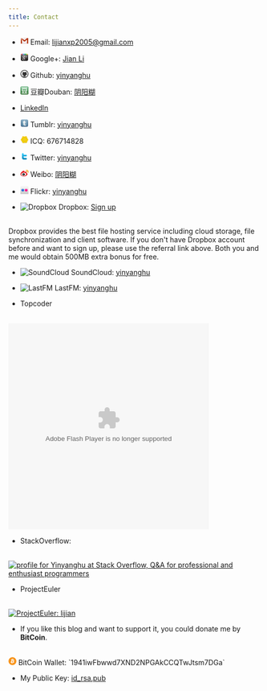 ```yaml
---
title: Contact
---
```


* <img src="/images/gmail.png" width=16 height=16 alt="Gmail" /> Email: [lijianxp2005@gmail.com](mailto:lijianxp2005@gmail.com)

* <img src="/images/googleplus.png" width=16 height=16 alt="Google Plus" /> Google+: [Jian Li](https://plus.google.com/108823004169597101984)

* <img src="/images/github.png" width=16 height=16 alt="Github" /> Github: [yinyanghu](https://github.com/yinyanghu)

* <img src="/images/douban.png" width=16 height=16 alt="Douban" /> 豆瓣Douban: [阴阳糊](http://www.douban.com/people/lijian_coral)

* [LinkedIn](http://www.linkedin.com/pub/jian-li/26/8b2/295)

* <img src="/images/tumblr.png" width=16 height=16 alt="Tumblr" /> Tumblr: [yinyanghu](http://yinyanghu.tumblr.com)

* <img src="/images/icq.png" width=16 height=16 alt="ICQ" /> ICQ: 676714828

* <img src="/images/twitter.png" width=16 height=16 alt="Twitter" /> Twitter: [yinyanghu](https://twitter.com/yinyanghu)

* <img src="/images/weibo.png" width=16 height=16 alt="Weibo" /> Weibo: [阴阳糊](http://weibo.com/yinyanghu)

* <img src="/images/flickr.png" width=16 height=16 alt="Flickr" /> Flickr: [yinyanghu](http://www.flickr.com/photos/yinyanghu)

* <img src="/images/dropbox.ico" width=16 height=16 alt="Dropbox" /> Dropbox: [Sign up](http://db.tt/qMhsuQP2)
<br />
Dropbox provides the best file hosting service including cloud storage, file synchronization and client software. If you don't have Dropbox account before and want to sign up, please use the referral link above. Both you and me would obtain 500MB extra bonus for free.

* <img src="/images/soundcloud.ico" width=16 height=16 alt="SoundCloud" /> SoundCloud: [yinyanghu](https://soundcloud.com/yinyanghu)

* <img src="/images/lastfm.ico" width=16 height=16 alt="LastFM" /> LastFM: [yinyanghu](http://www.last.fm/user/yinyanghu)

* Topcoder
<br />
<object
classid="clsid:d27cdb6e-ae6d-11cf-96b8-444553540000"
codebase="http://fpdownload.macromedia.com/pub/shockwave/cabs/flash/swflash.cab#version=6,0,0,0"
width="400"
height="410"
id="tc_card"
align="middle">
<param name="allowScriptAccess" value="sameDomain" />
<param name="movie" value="http://www.topcoder.com/i/card/tc_card.swf?memberID=22928831"/>
<param name="menu" value="false" />
<param name="quality" value="high" />
<param name="bgcolor" value="#ffffff" />
<embed
src="http://www.topcoder.com/i/card/tc_card.swf?memberID=22928831"
menu="false"
quality="high"
bgcolor="#DEDEDE"
width="400"
height="410"
name="tc_card"
align="middle"
allowScriptAccess="sameDomain"
type="application/x-shockwave-flash"
pluginspage="http://www.macromedia.com/go/getflashplayer" />
</object>

* StackOverflow:
<br />
<a href="http://stackoverflow.com/users/1433231/yinyanghu"><img src="http://stackoverflow.com/users/flair/1433231.png" width="208" height="58" alt="profile for Yinyanghu at Stack Overflow, Q&amp;A for professional and enthusiast programmers" title="profile for Yinyanghu at Stack Overflow, Q&amp;A for professional and enthusiast programmers" /></a>

* ProjectEuler
<br />
<a href="http://projecteuler.net/progress=lijian"><img src="http://projecteuler.net/profile/lijian.png" alt="ProjectEuler: lijian" /></a>

* If you like this blog and want to support it, you could donate me by **BitCoin**.
<br />
<img src="/images/bitcoin.png" width=16 height=16 alt="BitCoin" /> BitCoin Wallet: `1941iwFbwwd7XND2NPGAkCCQTwJtsm7DGa`

* My Public Key: [id_rsa.pub](/files/id_rsa.pub)
